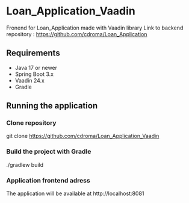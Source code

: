 # Loan_Application_Vaadin
Fronend for Loan_Application made with Vaadin library
Link to backend repository : https://github.com/cdroma/Loan_Application
## Requirements
- Java 17 or newer
- Spring Boot 3.x
- Vaadin 24.x
- Gradle
## Running the application
### Clone repository
git clone https://github.com/cdroma/Loan_Application_Vaadin
### Build the project with Gradle
./gradlew build
### Application frontend adress
The application will be available at http://localhost:8081
